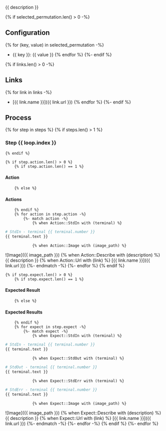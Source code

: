 {{ description }}

{% if selected_permutation.len() > 0 -%}
## Configuration

{% for (key, value) in selected_permutation -%}
* {{ key }}: {{ value }}
{% endfor %}
{%- endif %}

{% if links.len() > 0 -%}
## Links

{% for link in links -%}
* [{{ link.name }}]({{ link.url }})
{% endfor %}
{%- endif %}

## Process
{% for step in steps %}
    {% if steps.len() > 1 %}
### Step {{ loop.index }}
    {% endif %}

    {% if step.action.len() > 0 %}
        {% if step.action.len() == 1 %}
#### Action
        {% else %}
#### Actions
        {% endif %}
        {% for action in step.action -%}
            {%- match action -%}
                {% when Action::StdIn with (terminal) %}
```bash
# StdIn - terminal {{ terminal.number }}
{{ terminal.text }}
```
                {% when Action::Image with (image_path) %}
![Image]({{ image_path }})
                {% when Action::Describe with (description) %}
{{ description }}
                {% when Action::Url with (link) %}
[{{ link.name }}]({{ link.url }})
            {%- endmatch -%}
        {%- endfor %}
    {% endif %}

    {% if step.expect.len() > 0 %}
        {% if step.expect.len() == 1 %}
#### Expected Result
        {% else %}
#### Expected Results
        {% endif %}
        {% for expect in step.expect -%}
            {%- match expect -%}
                {% when Expect::StdIn with (terminal) %}
```bash
# StdIn - terminal {{ terminal.number }}
{{ terminal.text }}
```
                {% when Expect::StdOut with (terminal) %}
```bash
# StdOut - terminal {{ terminal.number }}
{{ terminal.text }}
```
                {% when Expect::StdErr with (terminal) %}
```bash
# StdErr - terminal {{ terminal.number }}
{{ terminal.text }}
```
                {% when Expect::Image with (image_path) %}
![Image]({{ image_path }})
                {% when Expect::Describe with (description) %}
{{ description }}
                {% when Expect::Url with (link) %}
[{{ link.name }}]({{ link.url }})
            {%- endmatch -%}
        {%- endfor -%}
    {% endif %}
{%- endfor %}
